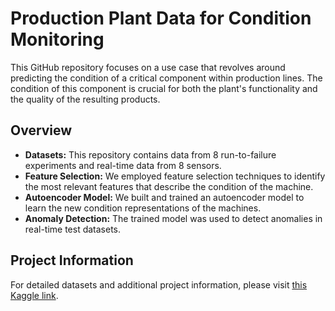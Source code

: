# Production Plant Data for Condition Monitoring

This GitHub repository focuses on a use case that revolves around predicting the condition of a critical component within production lines. The condition of this component is crucial for both the plant's functionality and the quality of the resulting products.

## Overview

- **Datasets:** This repository contains data from 8 run-to-failure experiments and real-time data from 8 sensors.
- **Feature Selection:** We employed feature selection techniques to identify the most relevant features that describe the condition of the machine.
- **Autoencoder Model:** We built and trained an autoencoder model to learn the new condition representations of the machines.
- **Anomaly Detection:** The trained model was used to detect anomalies in real-time test datasets.

## Project Information

For detailed datasets and additional project information, please visit [this Kaggle link](https://www.kaggle.com/datasets/inIT-OWL/production-plant-data-for-condition-monitoring?resource=download&select=C13-2.csv).
